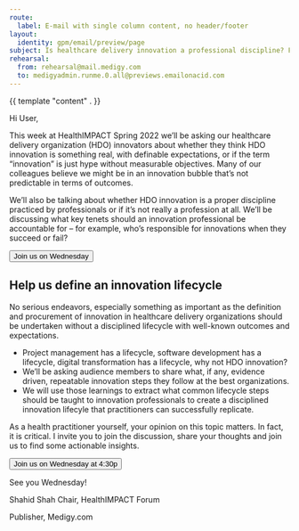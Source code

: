 ```yaml
---
route:
  label: E-mail with single column content, no header/footer
layout:
  identity: gpm/email/preview/page  
subject: Is healthcare delivery innovation a professional discipline? Find out on Wednesday…
rehearsal:
  from: rehearsal@mail.medigy.com
  to: medigyadmin.runme.0.all@previews.emailonacid.com
---
```


<div class="content">
        {{ template "content" . }}
      </div>

Hi User,

This week at HealthIMPACT Spring 2022 we’ll be asking our healthcare delivery organization (HDO) innovators about whether they think HDO innovation is something real, with definable expectations, or if the term “innovation” is just hype without measurable objectives. Many of our colleagues believe we might be in an innovation bubble that’s not predictable in terms of outcomes.

We’ll also be talking about whether HDO innovation is a proper discipline practiced by professionals or if it’s not really a profession at all. We’ll be discussing what key tenets should an innovation professional be accountable for – for example, who’s responsible for innovations when they succeed or fail?

<button url="https://www.medigy.com">Join us on Wednesday</button>

## Help us define an innovation lifecycle

No serious endeavors, especially something as important as the definition and procurement of innovation in healthcare delivery organizations should be undertaken without a disciplined lifecycle with well-known outcomes and expectations. 

* Project management has a lifecycle, software development has a lifecycle, digital transformation has a lifecycle, why not HDO innovation?
* We’ll be asking audience members to share what, if any, evidence driven, repeatable innovation steps they follow at the best organizations. 
* We will use those learnings to extract what common lifecycle steps should be taught to innovation professionals to create a disciplined innovation lifecyle that practitioners can successfully replicate.

As a health practitioner yourself, your opinion on this topic matters. In fact, it is critical. I invite you to join the discussion, share your thoughts and join us to find some actionable insights.

<button url="https://www.medigy.com">Join us on Wednesday at 4:30p</button>

See you Wednesday!

Shahid Shah Chair, HealthIMPACT Forum

Publisher, Medigy.com
